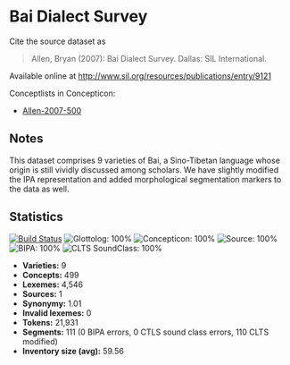 # Bai Dialect Survey

Cite the source dataset as

> Allen, Bryan (2007): Bai Dialect Survey. Dallas: SIL International.

Available online at http://www.sil.org/resources/publications/entry/9121


Conceptlists in Concepticon:
- [Allen-2007-500](https://concepticon.clld.org/contributions/Allen-2007-500)
## Notes

This dataset comprises 9 varieties of Bai, a Sino-Tibetan language whose origin is still vividly discussed among scholars. We have slightly modified the IPA representation and added morphological segmentation markers to the data as well.



## Statistics


[![Build Status](https://travis-ci.org/lexibank/allenbai.svg?branch=master)](https://travis-ci.org/lexibank/allenbai)
![Glottolog: 100%](https://img.shields.io/badge/Glottolog-100%25-brightgreen.svg "Glottolog: 100%")
![Concepticon: 100%](https://img.shields.io/badge/Concepticon-100%25-brightgreen.svg "Concepticon: 100%")
![Source: 100%](https://img.shields.io/badge/Source-100%25-brightgreen.svg "Source: 100%")
![BIPA: 100%](https://img.shields.io/badge/BIPA-100%25-brightgreen.svg "BIPA: 100%")
![CLTS SoundClass: 100%](https://img.shields.io/badge/CLTS%20SoundClass-100%25-brightgreen.svg "CLTS SoundClass: 100%")

- **Varieties:** 9
- **Concepts:** 499
- **Lexemes:** 4,546
- **Sources:** 1
- **Synonymy:** 1.01
- **Invalid lexemes:** 0
- **Tokens:** 21,931
- **Segments:** 111 (0 BIPA errors, 0 CTLS sound class errors, 110 CLTS modified)
- **Inventory size (avg):** 59.56